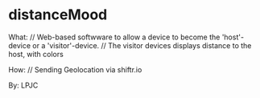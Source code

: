 # distanceMood

What:
// Web-based softwware to allow a device to become the 'host'-device or a 'visitor'-device. 
// The visitor devices displays distance to the host, with colors

How:
// Sending Geolocation via shiftr.io

By: LPJC
